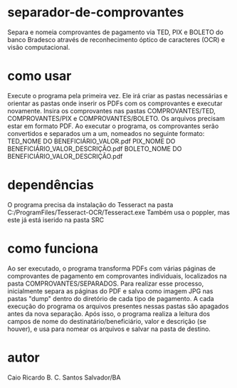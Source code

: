 # separador-de-comprovantes
 Separa e nomeia comprovantes de pagamento via TED, PIX e BOLETO do banco Bradesco através de reconhecimento óptico de caracteres (OCR) e visão computacional.

# como usar
 Execute o programa pela primeira vez. Ele irá criar as pastas necessárias e orientar as pastas onde inserir os PDFs com os comprovantes e executar novamente.
 Insira os comprovantes nas pastas COMPROVANTES/TED, COMPROVANTES/PIX e COMPROVANTES/BOLETO. Os arquivos precisam estar em formato PDF.
 Ao executar o programa, os comprovantes serão convertidos e separados um a um, nomeados no seguinte formato:
 TED_NOME DO BENEFICIÁRIO_VALOR.pdf
 PIX_NOME DO BENEFICIÁRIO_VALOR_DESCRIÇÃO.pdf
 BOLETO_NOME DO BENEFICIÁRIO_VALOR_DESCRIÇÃO.pdf

# dependências
 O programa precisa da instalação do Tesseract na pasta C:/ProgramFiles/Tesseract-OCR/Tesseract.exe
 Também usa o poppler, mas este já está iserido na pasta SRC

# como funciona
 Ao ser executado, o programa transforma PDFs com várias páginas de comprovantes de pagamento em comprovantes individuais, localizados na pasta COMPROVANTES/SEPARADOS.
 Para realizar esse processo, inicialmente separa as páginas do PDF e salva como imagem JPG nas pastas "dump" dentro do diretório de cada tipo de pagamento. A cada execução do programa os arquivos presentes nessas pastas são apagados antes da nova separação.
 Após isso, o programa realiza a leitura dos campos de nome do destinatário/beneficiário, valor e descrição (se houver), e usa para nomear os arquivos e salvar na pasta de destino.

 # autor
  Caio Ricardo B. C. Santos
  Salvador/BA
 
